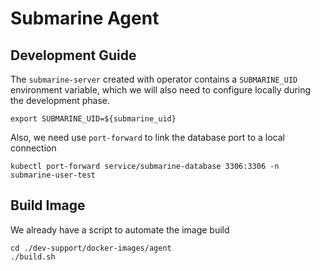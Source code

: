 <!---
  Licensed under the Apache License, Version 2.0 (the "License");
  you may not use this file except in compliance with the License.
  You may obtain a copy of the License at

   http://www.apache.org/licenses/LICENSE-2.0

  Unless required by applicable law or agreed to in writing, software
  distributed under the License is distributed on an "AS IS" BASIS,
  WITHOUT WARRANTIES OR CONDITIONS OF ANY KIND, either express or implied.
  See the License for the specific language governing permissions and
  limitations under the License. See accompanying LICENSE file.
-->

# Submarine Agent

## Development Guide

The `submarine-server` created with operator contains a `SUBMARINE_UID` environment variable,
which we will also need to configure locally during the development phase.
```shell
export SUBMARINE_UID=${submarine_uid}
```

Also, we need use `port-forward` to link the database port to a local connection
```shell
kubectl port-forward service/submarine-database 3306:3306 -n submarine-user-test
```

## Build Image

We already have a script to automate the image build
```shell
cd ./dev-support/docker-images/agent
./build.sh
```

